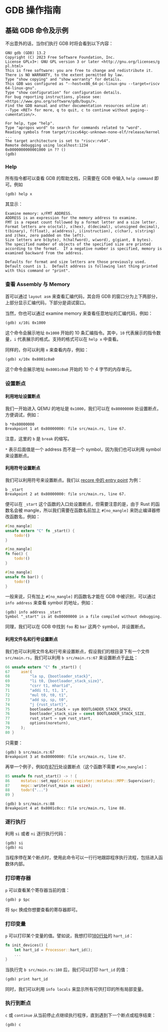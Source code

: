 # GDB 操作指南

## 基础 GDB 命令及示例

不出意外的话，当你们执行 GDB 时将会看到以下内容：

```plain
GNU gdb (GDB) 13.2
Copyright (C) 2023 Free Software Foundation, Inc.
License GPLv3+: GNU GPL version 3 or later <http://gnu.org/licenses/g
pl.html>
This is free software: you are free to change and redistribute it.
There is NO WARRANTY, to the extent permitted by law.
Type "show copying" and "show warranty" for details.
This GDB was configured as "--host=x86_64-pc-linux-gnu --target=riscv
64-linux-gnu".
Type "show configuration" for configuration details.
For bug reporting instructions, please see:
<https://www.gnu.org/software/gdb/bugs/>.
Find the GDB manual and other documentation resources online at:
--Type <RET> for more, q to quit, c to continue without paging--
cumentation/>.

For help, type "help".
Type "apropos word" to search for commands related to "word".
Reading symbols from target/riscv64gc-unknown-none-elf/release/kernel
...
The target architecture is set to "riscv:rv64".
Remote debugging using localhost:1234
0x0000000000001000 in ?? ()
(gdb) 
```

### Help

所有指令都可以查看 GDB 的帮助文档，只需要在 GDB 中输入 `help command` 即可。例如

```plain
(gdb) help x
```

其显示：

```plain
Examine memory: x/FMT ADDRESS.
ADDRESS is an expression for the memory address to examine.
FMT is a repeat count followed by a format letter and a size letter.
Format letters are o(octal), x(hex), d(decimal), u(unsigned decimal), t(binary), f(float), a(address), i(instruction), c(char), s(string) and z(hex, zero padded on the left).
Size letters are b(byte), h(halfword), w(word), g(giant, 8 bytes).
The specified number of objects of the specified size are printed according to the format.  If a negative number is specified, memory is examined backward from the address.

Defaults for format and size letters are those previously used.
Default count is 1.  Default address is following last thing printed
with this command or "print".
```

### 查看 Assembly 与 Memory

首可以通过 `layout asm` 来查看汇编代码，其会将 GDB 的窗口分为上下两部分，上部分显示汇编代码，下部分是调试窗口。

当然，你也可以通过 examine memory 来查看任意地址的汇编代码，例如：

```plain
(gdb) x/10i 0x1000
```

这个命令会展示地址 `0x1000` 开始的 10 条汇编指令。其中，`10` 代表展示的指令数量，`i` 代表展示的格式。支持的格式可以在 `help x` 中查看。

同样的，你可以利用 `x` 来查看内存，例如：

```plain
(gdb) x/10x 0x8001c0a0
```

这个命令会展示地址 `0x8001c0a0` 开始的 10 个 4 字节的内存单元。

### 设置断点

#### 利用地址设置断点

我们一开始进入 QEMU 的地址是 `0x1000`，我们可以在 `0x80000000` 处设置断点，方便调试，例如：

```plain
b *0x80000000
Breakpoint 1 at 0x80000000: file src/main.rs, line 67.
```

注意，这里的 `b` 是 `break` 的缩写。

`*` 表示后面值是一个 address 而不是一个 symbol，因为我们也可以利用 symbol 来设置断点。

#### 利用符号设置断点

我们可以利用符号来设置断点。我们以 [recore 中的 entry point](https://github.com/Celve/recore/blob/4986f29038c19fc09dde544f86098d732ce34abf/kernel/src/main.rs#L66) 为例：

```plain
b _start
Breakpoint 2 at 0x80000000: file src/main.rs, line 67.
```

便可以在 `_start` 这个函数的入口处设置断点，但需要注意的是，由于 Rust 的函数名会被 mangle，所以我们需要在函数名前加上 `#[no_mangle]` 来防止编译器修改函数名，例如：

```rust
#[no_mangle]
unsafe extern "C" fn _start() {
    todo!()
}

#[no_mangle]
fn foo() {
    todo!()
}

#[no_mangle]
unsafe fn bar() {
    todo!()
}
```

一般来说，只有加上 `#[no_mangle]` 的函数名才能在 GDB 中被识别，可以通过 `info address` 来查看 symbol 的地址，例如：

```plain
(gdb) info address _start
Symbol "_start" is at 0x80000000 in a file compiled without debugging.
```

同理，我们可以在 GDB 中找到 `foo` 和 `bar` 这两个 symbol，并设置断点。

#### 利用文件名和行号设置断点

我们也可以利用文件名和行号来设置断点，假设我们的根目录下有一个文件 `src/main.rs`，我们可以利用 `b src/main.rs:67` 来设置断点于[此处](https://github.com/Celve/recore/blob/4986f29038c19fc09dde544f86098d732ce34abf/kernel/src/main.rs#L67)：

```rust
66 unsafe extern "C" fn _start() {
67     asm!(
68         "la sp, {bootloader_stack}",
69         "li t0, {bootloader_stack_size}",
70         "csrr t1, mhartid",
71         "addi t1, t1, 1",
72         "mul t0, t0, t1",
73         "add sp, sp, t0",
74         "j {rust_start}",
75         bootloader_stack = sym BOOTLOADER_STACK_SPACE,
76         bootloader_stack_size = const BOOTLOADER_STACK_SIZE,
77         rust_start = sym rust_start,
78         options(noreturn),
79     );
80 }
```

只需要：

```plain
(gdb) b src/main.rs:67
Breakpoint 3 at 0x80000000: file src/main.rs, line 67.
```

再举一个例子，例如在[87行](https://github.com/Celve/recore/blob/4986f29038c19fc09dde544f86098d732ce34abf/kernel/src/main.rs#L88)处设置断点（这个函数不需要 `#[no_mangle]`：

```rust
85 unsafe fn rust_start() -> ! {
86     mstatus::set_mpp(riscv::register::mstatus::MPP::Supervisor);
87     mepc::write(rust_main as usize);
88     todo!("...")
89 }
```

```gdb
(gdb) b src/main.rs:88
Breakpoint 4 at 0x8001c0cc: file src/main.rs, line 88.
```

### 逐行执行

利用 `si` 或者 `ni` 逐行执行代码：

```plain
(gdb) si
(gdb) ni
```

当程序停在某个断点时，使用此命令可以一行行地跟踪程序执行流程，包括进入函数体内部。

### 打印寄存器

`p` 可以查看某个寄存器当前的值：

```plain
(gdb) p $pc
```

将 `$pc` 换成你想要查看的寄存器即可。

### 打印变量

`p` 可以打印某个变量的值。譬如说，我想打印[180行处](https://github.com/Celve/recore/blob/4986f29038c19fc09dde544f86098d732ce34abf/kernel/src/main.rs#L180)的 `hart_id`：

```rust
fn init_devices() {
    let hart_id = Processor::hart_id();
    ...
}
```

当执行完 `b src/main.rs:180` 后，我们可以打印 `hart_id` 的值：

```plain
(gdb) print hart_id
```

同时，我们可以利用 `info locals` 来显示所有可供打印的所有局部变量。

### 执行到断点

`c` 或 `continue` 从当前停止点继续执行程序，直到遇到下一个断点或程序结束：

```plain
(gdb) c
```
